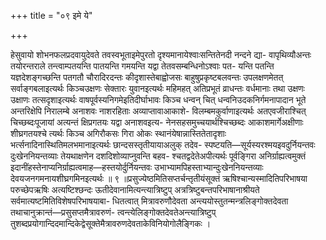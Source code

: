 +++
title = "०९ इमे ये"

+++

हेसुवायो शोभनफलप्रदवायुदेवते तवस्वभूताइमेपुरतो दृश्यमानायेश्वाःसन्तितेनदी नन्दने द्या- वापृथिव्यौअन्तः तयोरन्तराले तन्त्वाम्पतयन्ति पातयन्ति गमयन्ति यद्वा तेतवसम्बन्धिनोऽश्वाः पत- यन्ति पतन्ति यज्ञदेशङ्गच्छन्ति पतगतौ चौरादिरदन्तः कीदृशास्तेबाह्वोजसः बाहुषुप्रकृष्टबलवन्तः उपलक्षणमेतत् सर्वाङ्गबलाइत्यर्थः किञ्चउक्षणः सेक्तारः युवानइत्यर्थः महिमहत् अतिप्रभूतं व्राधन्तः वर्धमानाः तथा उक्षणः उक्षाणः तत्सदृशाइत्यर्थः वाषपूर्वस्यनिगमेइतिदीर्घाभावः किञ्च धन्वन् चित् धन्वनिउदकनिर्गमनापादान भूते अन्तरिक्षेपि निरालम्बे अनाशवः नाशरहिताः अव्याप्तावाआकाशे- विलम्बमकुर्वाणाइत्यर्थः अतएवजीराश्चित् चिच्छब्दःपूजायां अत्यन्तं क्षिप्रगतयः यद्वा अनाशवइत्य- नेनसहसमुच्चयार्थश्चिच्छब्दः आकाशमार्गेअक्षीणाः शीघ्रगतयश्चे त्यर्थः किञ्च अगिरौकसः गिरा ओकः स्थानंयेषान्नास्तितेतादृशाः भर्त्सनादिनास्थितिमलभमानाइत्यर्थः छान्दसस्तृतीयायाअलुक् तदेव- स्पष्टयति—सूर्यस्यरश्मयइवदुर्नियन्तवः दुःखेननियन्तव्याः तेयथाक्षणेन दशदिशोव्याप्नुवन्ति बहव- श्चतद्वदेतेअपीत्यर्थः पूर्वङ्गिरा अनिर्ग्राह्यत्वमुक्तं इदानींहस्तेनाप्यनिर्ग्राह्यत्वमाह—हस्तयोर्दुर्नियन्तवः उभाभ्यामपिहस्ताभ्यान्दुःखेननियन्तव्याः देवयजनगमनायशीघ्रगमिनइत्यर्थः ॥ ९ ॥प्रसुज्येष्ठमितिसप्तर्चन्तृतीयंसूक्तं ऋषिश्चान्यस्मादितिपरिभाषया परुच्छेपऋषिः अत्यष्टिश्छन्दः ऊतीदेवानामित्यन्त्यात्रिष्टुप् अत्रत्रिष्टुबन्तपरिभाषानाश्रीयते सर्वमात्यष्टमितिविशेषपरिभाषयाबा- धितत्वात् मित्रावरुणौदेवता अन्त्ययोस्तुतन्मन्त्रलिङ्गोक्तदेवता तथाचानुक्रान्तं—प्रसुसप्तमैत्रावरुणं- त्वन्त्येलिङ्गोक्तदेवतेअन्त्यात्रिष्टुप् तुशब्दप्रयोगान्दिदमान्दिकेद्वेसूक्तेमैत्रावरुणदेवताकेविनियोगोलैङ्गिकः ।